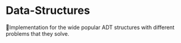 # Data-Structures
💾Implementation for the wide popular ADT structures with different problems that they solve.
